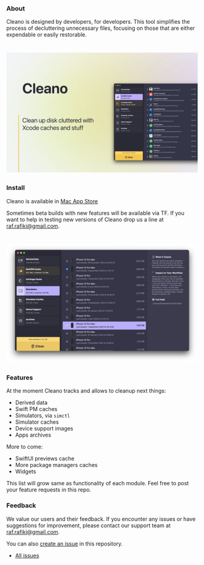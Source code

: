 ### About
Cleano is designed by developers, for developers. This tool simplifies the process of decluttering unnecessary files, focusing on those that are either expendable or easily restorable.

# ![Cleaner](https://github.com/deszip/Cleaner-Tracker/raw/main/scr-1.png)

### Install
Cleano is available in [Mac App Store](https://apps.apple.com/ua/app/cleano/id6469460523)

Sometimes beta builds with new features will be available via TF.
If you want to help in testing new versions of Cleano drop us a line at [raf.rafiki@gmail.com](mailto:raf.rafiki@gmail.com).

# ![Cleaner](https://github.com/deszip/Cleaner-Tracker/raw/main/scr-2.png)

### Features
At the moment Cleano tracks and allows to cleanup next things:
- Derived data
- Swift PM caches
- Simulators, via `simctl`
- Simulator caches
- Device support images
- Apps archives

More to come:
- SwiftUI previews cache
- More package managers caches
- Widgets

This list will grow same as functionality of each module. Feel free to post your feature requests in this repo.

### Feedback
We value our users and their feedback. If you encounter any issues or have suggestions for improvement, please contact our support team at [raf.rafiki@gmail.com](mailto:raf.rafiki@gmail.com).

You can also [create an issue](https://github.com/deszip/Cleaner-Tracker/issues/new) in this repository.

* [All issues](https://github.com/deszip/Cleaner-Tracker/issues)
